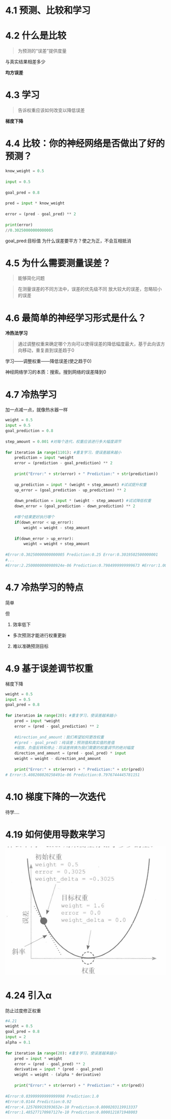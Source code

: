 # 4.1 预测、比较和学习

# 4.2 什么是比较
> 为预测的“误差”提供度量

与真实结果相差多少

**均方误差**

# 4.3 学习
> 告诉权重应该如何改变以降低误差

**梯度下降**

# 4.4 比较：你的神经网络是否做出了好的预测？

```python
know_weight = 0.5

input = 0.5

goal_pred = 0.8

pred = input * know_weight

error = (pred - goal_pred) ** 2

print(error)
//0.30250000000000005
```

goal_pred:目标值
为什么误差要平方？使之为正，不会互相抵消

# 4.5 为什么需要测量误差？
> 能够简化问题

> 在测量误差的不同方法中，误差的优先级不同
放大较大的误差，忽略较小的误差

# 4.6 最简单的神经学习形式是什么？
**冷热法学习**
> 通过调整权重来确定哪个方向可以使得误差的降低幅度最大，基于此向该方向移动，重复直到误差趋于0

学习——调整权重——降低误差(使之趋于0)

神经网络学习的本质：搜索。搜到网络的误差降到0

# 4.7 冷热学习
加一点减一点，就像热水器一样

```python
weight = 0.5
input = 0.5
goal_prediction = 0.8

step_amount = 0.001 #对每个迭代，权重应该进行多大幅度调节

for iteration in range(1101): #重复学习，使误差越来越小
    prediction = input *weight
    error = (prediction - goal_prediction) ** 2

    print("Error:" + str(error) + " Prediction:" + str(prediction))

    up_prediction = input * (weight + step_amount) #试试提升权重
    up_error = (goal_prediction - up_prediction) ** 2

    down_prediction = input * (weight - step_amount) #试试降低权重
    down_error = (goal_prediction - down_prediction) ** 2

    #哪个结果更好执行哪个
    if(down_error < up_error):
        weight = weight - step_amount

    if(down_error > up_error):
        weight = weight + step_amount

#Error:0.30250000000000005 Prediction:0.25 Error:0.3019502500000001 
#...
#Error:2.2500000000980924e-06 Prediction:0.7984999999999673 #Error:1.000000000065505e-06 Prediction:0.7989999999999673 #Error:2.5000000003280753e-07 Prediction:0.7994999999999672 #Error:1.0799505792475652e-27 Prediction:0.7999999999999672
```

# 4.7 冷热学习的特点
简单

但
1. 效率低下
- 多次预测才能进行权重更新
2. 难以准确预测目标


# 4.9 基于误差调节权重
梯度下降

```python
weight = 0.5
input = 0.5
goal_pred = 0.8

for iteration in range(20): #重复学习，使误差越来越小
    pred = input *weight
    error = (pred - goal_prediction) ** 2

    #direction_and_amount：我们希望如何更改权重
    #(pred - goal_pred)：纯误差；预测值和真实值的差值
    #缩放、负值反转和停止：将误差转换为我们需要的权重调节的绝对幅度
    direction_and_amount = (pred - goal_pred) * input
    weight = weight - direction_and_amount

    print("Error:" + str(error) + " Prediction:" + str(pred))
# Error:5.408208020258491e-06 Prediction:0.7976744445781151
```

# 4.10 梯度下降的一次迭代
待学....

# 4.19 如何使用导数来学习
![](images/Pasted%20image%2020240616094847.png)

# 4.24 引入α
防止过度修正权重
```python
#4.21
weight = 0.5
goal_pred = 0.8
input = 2
alpha = 0.1

for iteration in range(20): #重复学习，使误差越来越小
    pred = input * weight
    error = (pred - goal_pred) ** 2
    derivative = input * (pred - goal_pred)
    weight = weight - (alpha * derivative)

    print("Error:" + str(error) + " Prediction:" + str(pred))
    
#Error:0.03999999999999998 Prediction:1.0
#Error:0.0144 Prediction:0.92
#Error:4.125769919393652e-10 Prediction:0.8000203119913337
#Error:1.485277170987127e-10 Prediction:0.8000121871948003
```
